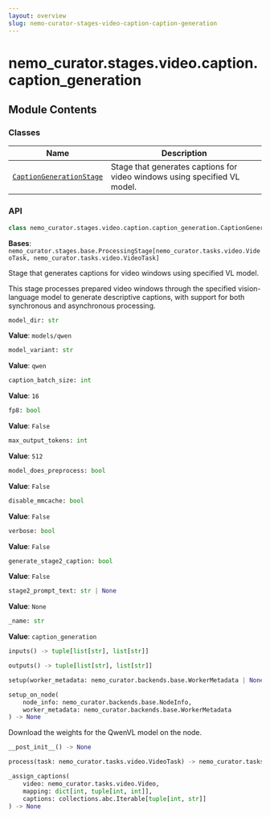 ```yaml
---
layout: overview
slug: nemo-curator-stages-video-caption-caption-generation
---
```


# nemo_curator.stages.video.caption.caption_generation



## Module Contents

### Classes

| Name | Description |
|------|-------------|
| [`CaptionGenerationStage`](#nemo_curatorstagesvideocaptioncaption_generationcaptiongenerationstage) | Stage that generates captions for video windows using specified VL model. |

### API

```python
class nemo_curator.stages.video.caption.caption_generation.CaptionGenerationStage
```

**Bases**: `nemo_curator.stages.base.ProcessingStage[nemo_curator.tasks.video.VideoTask, nemo_curator.tasks.video.VideoTask]`

Stage that generates captions for video windows using specified VL model.

This stage processes prepared video windows through the specified vision-language model to
generate descriptive captions, with support for both synchronous and asynchronous processing.

```python
model_dir: str
```

**Value**: `models/qwen`


```python
model_variant: str
```

**Value**: `qwen`


```python
caption_batch_size: int
```

**Value**: `16`


```python
fp8: bool
```

**Value**: `False`


```python
max_output_tokens: int
```

**Value**: `512`


```python
model_does_preprocess: bool
```

**Value**: `False`


```python
disable_mmcache: bool
```

**Value**: `False`


```python
verbose: bool
```

**Value**: `False`


```python
generate_stage2_caption: bool
```

**Value**: `False`


```python
stage2_prompt_text: str | None
```

**Value**: `None`


```python
_name: str
```

**Value**: `caption_generation`


```python
inputs() -> tuple[list[str], list[str]]
```


```python
outputs() -> tuple[list[str], list[str]]
```


```python
setup(worker_metadata: nemo_curator.backends.base.WorkerMetadata | None = None) -> None
```


```python
setup_on_node(
    node_info: nemo_curator.backends.base.NodeInfo,
    worker_metadata: nemo_curator.backends.base.WorkerMetadata
) -> None
```

Download the weights for the QwenVL model on the node.


```python
__post_init__() -> None
```


```python
process(task: nemo_curator.tasks.video.VideoTask) -> nemo_curator.tasks.video.VideoTask
```


```python
_assign_captions(
    video: nemo_curator.tasks.video.Video,
    mapping: dict[int, tuple[int, int]],
    captions: collections.abc.Iterable[tuple[int, str]]
) -> None
```

